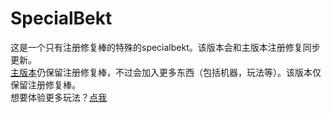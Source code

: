 # SpecialBekt
这是一个只有注册修复棒的特殊的specialbekt。该版本会和主版本注册修复同步更新。<br>
[主版本](https://github.com/CTimet/specialbekt)仍保留注册修复棒，不过会加入更多东西（包括机器，玩法等）。该版本仅保留注册修复棒。<br>
想要体验更多玩法？[点我](https://github.com/CTimet/specialbekt)
